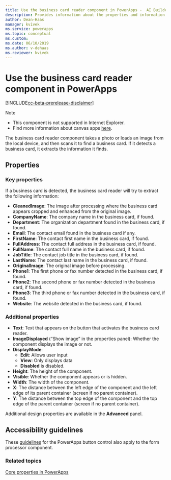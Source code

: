 ```yaml
---
title: Use the business card reader component in PowerApps -  AI Builder | Microsoft Docs
description: Provides information about the properties and information extracted by the business card reader component in PowerApps 
author: Dean-Haas
manager: kvivek
ms.service: powerapps
ms.topic: conceptual
ms.custom: 
ms.date: 06/10/2019
ms.author: v-dehaas
ms.reviewer: kvivek
---
```


# Use the business card reader component in PowerApps 

[!INCLUDE[cc-beta-prerelease-disclaimer](./includes/cc-beta-prerelease-disclaimer.md)]

 > [!NOTE]
 >
 > - This component is not supported in Internet Explorer.
 > - Find more information about canvas apps [here](/powerapps/maker/canvas-apps/getting-started).


The business card reader component takes a photo or loads an image from the local device, and then scans it to find a business card. If it detects a business card, it extracts the information it finds.

## Properties

### Key properties

If a business card is detected, the business card reader will try to extract the following information:

 - **CleanedImage**: The image after processing where the business card appears cropped and enhanced from the original image.
 - **CompanyName**: The company name in the business card, if found.
 - **Department**: The organization department found in the business card, if found.
 - **Email**: The contact email found in the business card if any.
 - **FirstName**: The contact first name in the business card, if found.
 - **FullAddress**: The contact full address in the business card, if found.
 - **FullName**: The contact full name in the business card, if found.
 - **JobTitle**: The contact job title in the business card, if found.
 - **LastName**: The contact last name in the business card, if found.
 - **OriginalImage**: The original image before processing.
 - **Phone1**: The first phone or fax number detected in the business card, if found.
 - **Phone2**: The second phone or fax number detected in the business card, if found.
 - **Phone3**: The third phone or fax number detected in the business card, if found.
 - **Website**: The website detected in the business card, if found.


### Additional properties

 - **Text**: Text that appears on the button that activates the business card reader.
 - **ImageDisplayed** (“Show image” in the properties panel): Whether the component displays the image or not.
 - **DisplayMode**:
    - **Edit**: Allows user input
    - **View**: Only displays data 
    - **Disabled** is disabled.
 - **Height**: The height of the component.
 - **Visible**: Whether the component appears or is hidden.
 - **Width**: The width of the component.
 - **X**: The distance between the left edge of the component and the left edge of its parent container (screen if no parent container).
 - **Y**: The distance between the top edge of the component and the top edge of the parent container (screen if no parent container).

Additional design properties are available in the **Advanced** panel.



## Accessibility guidelines
These [guidelines](/powerapps/maker/canvas-apps/controls/control-button) for the PowerApps button control also apply to the form processor component.



### Related topics
[Core properties in PowerApps](/powerapps/maker/canvas-apps/controls/properties-core)
